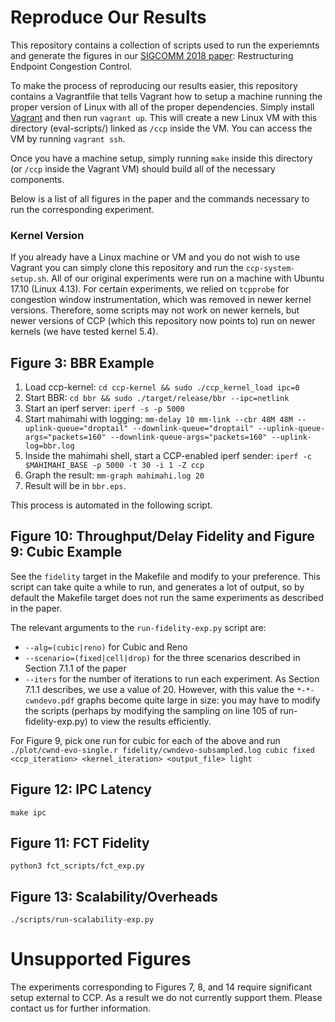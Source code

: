 Reproduce Our Results
=====================

This repository contains a collection of scripts used to run the experiemnts and generate the figures in
our [SIGCOMM 2018 paper](https://akshayn.xyz/res/ccp-sigcomm18.pdf): Restructuring Endpoint Congestion Control.

To make the process of reproducing our results easier, this repository contains
a Vagrantfile that tells Vagrant how to setup a machine running the proper
version of Linux with all of the proper dependencies. Simply install
[Vagrant](https://www.vagrantup.com) and then run `vagrant up`. This will
create a new Linux VM with this directory (eval-scripts/) linked as `/ccp`
inside the VM. You can access the VM by running `vagrant ssh`.

Once you have a machine setup, simply running `make` inside this directory (or `/ccp`
inside the Vagrant VM) should build all of the necessary components. 

Below is a list of all figures in the paper and the commands necessary to run the corresponding experiment.

### Kernel Version
If you already have a Linux machine or VM and you do not wish to use Vagrant you can simply clone this
repository and run the `ccp-system-setup.sh`. All of our original experiments were run on
a machine with Ubuntu 17.10 (Linux 4.13). 
For certain experiments, we relied on `tcpprobe` for congestion window instrumentation, which was removed in newer kernel versions. Therefore, some scripts may not work on newer kernels, but newer versions of CCP (which this repository now points to) run on newer kernels (we have tested kernel 5.4).

## Figure 3: BBR Example

1. Load ccp-kernel: `cd ccp-kernel && sudo ./ccp_kernel_load ipc=0`
2. Start BBR: `cd bbr && sudo ./target/release/bbr --ipc=netlink`
3. Start an iperf server: `iperf -s -p 5000`
4. Start mahimahi with logging:
`mm-delay 10 mm-link --cbr 48M 48M --uplink-queue="droptail" --downlink-queue="droptail" --uplink-queue-args="packets=160" --downlink-queue-args="packets=160" --uplink-log=bbr.log`
5. Inside the mahimahi shell, start a CCP-enabled iperf sender: `iperf -c $MAHIMAHI_BASE -p 5000 -t 30 -i 1 -Z ccp`
6. Graph the result: `mm-graph mahimahi.log 20`
7. Result will be in `bbr.eps`.

This process is automated in the following script.

## Figure 10: Throughput/Delay Fidelity and Figure 9: Cubic Example

See the `fidelity` target in the Makefile and modify to your preference. This script can take quite a while to run, and generates a lot of output, so by default the Makefile target does not run the same experiments as described in the paper.

The relevant arguments to the `run-fidelity-exp.py` script are:
- `--alg=(cubic|reno)` for Cubic and Reno
- `--scenario=(fixed|cell|drop)` for the three scenarios described in Section 7.1.1 of the paper
- `--iters` for the number of iterations to run each experiment. As Section 7.1.1 describes, we use a value of 20. However, with this value the `*-*-cwndevo.pdf` graphs become quite large in size: you may have to modify the scripts (perhaps by modifying the sampling on line 105 of run-fidelity-exp.py) to view the results efficiently.

For Figure 9, pick one run for cubic for each of the above and run
`./plot/cwnd-evo-single.r fidelity/cwndevo-subsampled.log cubic fixed <ccp_iteration> <kernel_iteration> <output_file> light`

## Figure 12: IPC Latency

`make ipc` 

## Figure 11: FCT Fidelity

`python3 fct_scripts/fct_exp.py`

## Figure 13: Scalability/Overheads

`./scripts/run-scalability-exp.py`

# Unsupported Figures

The experiments corresponding to Figures 7, 8, and 14 require significant setup external to CCP. As a result we do not currently support them. 
Please contact us for further information.
